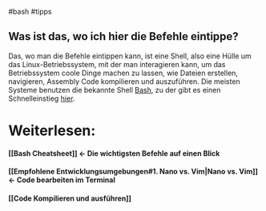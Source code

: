 #bash #tipps 
## Was ist das, wo ich hier die Befehle eintippe?
Das, wo man die Befehle eintippen kann, ist eine Shell, also eine Hülle um das Linux-Betriebssystem, mit der man interagieren kann, um das Betriebssystem coole Dinge machen zu lassen, wie Dateien erstellen, navigieren, Assembly Code kompilieren und auszuführen.
Die meisten Systeme benutzen die bekannte Shell [Bash](https://www.gnu.org/software/bash/), zu der gibt es einen Schnelleinstieg [hier](https://www.youtube.com/watch?v=I4EWvMFj37g&t=23s).
# Weiterlesen:
#### [[Bash Cheatsheet]] <- Die wichtigsten Befehle auf einen Blick
#### [[Empfohlene Entwicklungsumgebungen#1. Nano vs. Vim|Nano vs. Vim]] <- Code bearbeiten im Terminal
#### [[Code Kompilieren und ausführen]]